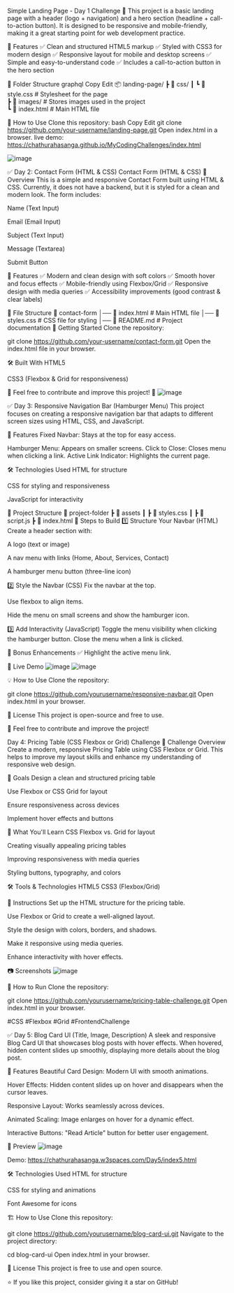 Simple Landing Page - Day 1 Challenge 🚀
This project is a basic landing page with a header (logo + navigation) and a hero section (headline + call-to-action button). It is designed to be responsive and mobile-friendly, making it a great starting point for web development practice.

📌 Features
✅ Clean and structured HTML5 markup
✅ Styled with CSS3 for modern design
✅ Responsive layout for mobile and desktop screens
✅ Simple and easy-to-understand code
✅ Includes a call-to-action button in the hero section

📂 Folder Structure
graphql
Copy
Edit
📦 landing-page/
 ┣ 📂 css/
 ┃ ┗ 📄 style.css    # Stylesheet for the page  
 ┣ 📂 images/        # Stores images used in the project  
 ┗ 📄 index.html     # Main HTML file  


📖 How to Use
Clone this repository:
bash
Copy
Edit
git clone https://github.com/your-username/landing-page.git
Open index.html in a browser.
live demo:  https://chathurahasanga.github.io/MyCodingChallenges/index.html

![image](https://github.com/user-attachments/assets/5b2c4162-ccc9-4030-a54f-9b44046ceed5)

✅ Day 2: Contact Form (HTML & CSS)
Contact Form (HTML & CSS)
📌 Overview
This is a simple and responsive Contact Form built using HTML & CSS. Currently, it does not have a backend, but it is styled for a clean and modern look. The form includes:

Name (Text Input)

Email (Email Input)

Subject (Text Input)

Message (Textarea)

Submit Button

🎨 Features
✅ Modern and clean design with soft colors
✅ Smooth hover and focus effects
✅ Mobile-friendly using Flexbox/Grid
✅ Responsive design with media queries
✅ Accessibility improvements (good contrast & clear labels)

📂 File Structure
📁 contact-form
│── 📄 index.html  # Main HTML file
│── 📄 styles.css  # CSS file for styling
│── 📄 README.md   # Project documentation
🚀 Getting Started
Clone the repository:

git clone https://github.com/your-username/contact-form.git
Open the index.html file in your browser.

🛠️ Built With
HTML5

CSS3 (Flexbox & Grid for responsiveness)

📢 Feel free to contribute and improve this project! 🤝
![image](https://github.com/user-attachments/assets/5cb0cfb9-9c8e-4453-9023-92b84f1821e7)

✅ Day 3: Responsive Navigation Bar (Hamburger Menu)
This project focuses on creating a responsive navigation bar that adapts to different screen sizes using HTML, CSS, and JavaScript.

📌 Features
Fixed Navbar: Stays at the top for easy access.

Hamburger Menu: Appears on smaller screens.
Click to Close: Closes menu when clicking a link.
Active Link Indicator: Highlights the current page.

🛠️ Technologies Used
HTML for structure

CSS for styling and responsiveness

JavaScript for interactivity

📂 Project Structure
📁 project-folder
 ┣ 📂 assets
 ┃ ┣ 📄 styles.css
 ┃ ┣ 📄 script.js
 ┣ 📄 index.html
🔨 Steps to Build
1️⃣ Structure Your Navbar (HTML)
Create a header section with:

A logo (text or image)

A nav menu with links (Home, About, Services, Contact)

A hamburger menu button (three-line icon)

2️⃣ Style the Navbar (CSS)
Fix the navbar at the top.

Use flexbox to align items.

Hide the menu on small screens and show the hamburger icon.

3️⃣ Add Interactivity (JavaScript)
Toggle the menu visibility when clicking the hamburger button.
Close the menu when a link is clicked.

🎨 Bonus Enhancements
✅ Highlight the active menu link.

🚀 Live Demo
![image](https://github.com/user-attachments/assets/fbfc00d0-1020-4c8b-81d8-2bc5488c5ca2)
![image](https://github.com/user-attachments/assets/d6b37cb8-9922-46b3-8701-dc8630b29d04)

💡 How to Use
Clone the repository:

git clone https://github.com/yourusername/responsive-navbar.git
Open index.html in your browser.

📜 License
This project is open-source and free to use.

📢 Feel free to contribute and improve the project!


Day 4: Pricing Table (CSS Flexbox or Grid) Challenge
🚀 Challenge Overview
Create a modern, responsive Pricing Table using CSS Flexbox or Grid. This helps to improve my layout skills and enhance my understanding of responsive web design.

🎯 Goals
Design a clean and structured pricing table

Use Flexbox or CSS Grid for layout

Ensure responsiveness across devices

Implement hover effects and buttons

📌 What You'll Learn
CSS Flexbox vs. Grid for layout

Creating visually appealing pricing tables

Improving responsiveness with media queries

Styling buttons, typography, and colors

🛠️ Tools & Technologies
HTML5
CSS3 (Flexbox/Grid)

📜 Instructions
Set up the HTML structure for the pricing table.

Use Flexbox or Grid to create a well-aligned layout.

Style the design with colors, borders, and shadows.

Make it responsive using media queries.

Enhance interactivity with hover effects.

📷 Screenshots 
![image](https://github.com/user-attachments/assets/760eafdb-ac9a-4524-a522-713a39821f6b)

🚀 How to Run
Clone the repository:

git clone https://github.com/yourusername/pricing-table-challenge.git
Open index.html in your browser.

#CSS #Flexbox #Grid #FrontendChallenge

✅ Day 5: Blog Card UI (Title, Image, Description)
A sleek and responsive Blog Card UI that showcases blog posts with hover effects. When hovered, hidden content slides up smoothly, displaying more details about the blog post.

🚀 Features
Beautiful Card Design: Modern UI with smooth animations.

Hover Effects: Hidden content slides up on hover and disappears when the cursor leaves.

Responsive Layout: Works seamlessly across devices.

Animated Scaling: Image enlarges on hover for a dynamic effect.

Interactive Buttons: "Read Article" button for better user engagement.

📸 Preview
![image](https://github.com/user-attachments/assets/14322335-5b59-43af-9ee8-6c41d3f4e71a)

Demo:
https://chathurahasanga.w3spaces.com/Day5/index5.html

🛠 Technologies Used
HTML for structure

CSS for styling and animations

Font Awesome for icons

🏗 How to Use
Clone this repository:

git clone https://github.com/yourusername/blog-card-ui.git
Navigate to the project directory:

cd blog-card-ui
Open index.html in your browser.

📜 License
This project is free to use and open source.

⭐ If you like this project, consider giving it a star on GitHub!
